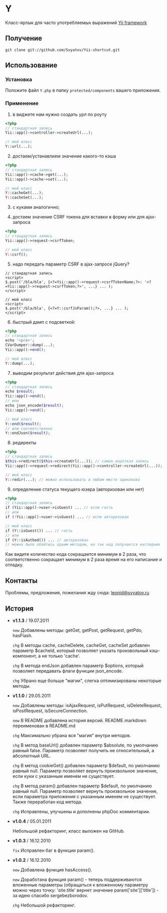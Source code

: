# Y

Класс-ярлык для часто употребляемых выражений [Yii framework](http://www.yiiframework.com)


## Получение

`git clone git://github.com/Svyatov/Yii-shortcut.git`


## Использование

### Установка

Положите файл `Y.php` в папку `protected/components` вашего приложения.


### Применение

1) в виджете нам нужно создать урл по роуту

```php
<?php
// стандартная запись
Yii::app()->controller->createUrl(...);

// мой класс
Y::url(...);
```

2) достаем/устанавлием значение какого-то кэша

```php
<?php
// стандартная запись
Yii::app()->cache->get(...);
Yii::app()->cache->set(...);

// мой класс
Y::cacheGet(...);
Y::cacheSet(...);
```

3) с куками аналогично;

4) достаем значение CSRF токена для вставки в форму или для ajax-запроса

```php
<?php
// стандартная запись
Yii::app()->request->csrfToken;

// мой класс
Y::csrf();
```

5) надо передать параметр CSRF в ajax-запросе jQuery?

```phtml
// стандартная запись
<script>
$.post('/bla/bla', {<?=Yii::app()->request->csrfTokenName;?>: '<?=Yii::app()->request->csrfToken;?>', ...} ... );
</script>

// мой класс
<script>
$.post('/bla/bla', {<?=Y::csrfJsParam();?>, ...} ... );
</script>
```

6) быстрый дамп с подсветкой:

```php
<?php
// стандартная запись
echo '<pre>';
CVarDumper::dump(...);
Yii::app()->end();

// мой класс
Y::dump(...);
```

7) выводим результат действия для ajax-запроса

```php
<?php
// стандартная запись
echo $result;
Yii::app()->end();
// или
echo json_encode($result);
Yii::app()->end();

// мой класс
Y::end($result);
// или соответственно
Y::endJson($result);
```

8) редиректы

```php
<?php
// стандартная запись
$this->redirect($this->createUrl(...)); // самая короткая запись
Yii::app()->request->redirect(Yii::app()->controller->createUrl(...)); // а это для компонента, например

// мой класс
Y::redir(...); // можно использовать в любом месте одинаково
```

9) определение статуса текущего юзера (авторизован или нет)

```php
<?php
// стандартная запись
if (Yii::app()->user->isGuest) ... // если гость
// или
if (!Yii::app()->user->isGuest) ... // если авторизован

// мой класс
if (Y::isGuest()) ... // гость
// или
if (Y::isAuthed()) ... // авторизован
// можно было обойтись одним методом, но так код получается нагляднее
```

Как видите количество кода сокращается минимум в 2 раза, что соответственно сокращает минимум в 2 раза время на его написание и отладку.


## Контакты

Проблемы, предложения, пожелания жду сюда: [leonid@svyatov.ru](mailto:leonid@svyatov.ru)


## История

* **v1.1.3** / 19.07.2011

    `new` Добавлены методы: getGet, getPost, getRequest, getPdo, hasFlash.

    `chg` В методы cache, cacheDelete, cacheGet, cacheSet добавлен параметр $cacheId, который позволяет указать произвольный кэш-компонент, а не только 'cache'.

    `chg` В метода endJson добавлен параметр $options, который позволяет передавать флаги функции json_encode.

    `chg` Убрано еще больше "магии", слегка оптимизированы некоторые методы.

* **v1.1.0** / 29.05.2011

    `new` Добавлены методы: isAjaxRequest, isPutRequest, isDeleteRequest, isPostRequest, isSecureConnection.

    `new` В README добавлена история версий. README.markdown переименован в README.md

    `chg` Максимально убрана вся "магия" внутри методов.

    `chg` В метод baseUrl() добавлен параметр $absolute, по умолчанию равный false. Параметр позволяет получить не относительный, а абсолютный URL.

    `chg` В метод cookieGet() добавлен параметр $default, по умолчанию равный null. Параметр позволяет вернуть произвольное значение, если куки с указанным именем не существует.

    `chg` В метод param() добавлен параметр $default, по умолчанию равный null. Параметр позволяет вернуть произвольное значение, если параметра приложения с указанным именем не существует. Также переработан код метода.

    `chg` Исправлены, улучшены и дополнены phpDoc комментарии.

* **v1.0.4** / 05.01.2011

    Небольшой рефакторинг, класс выложен на GitHub.

* **v1.0.3** / 16.12.2010

    `fix` Исправлен баг в функции param().

* **v1.0.2** / 16.12.2010

    `new` Добавлена функция hasAccess().

    `new` Доработана функция param() - теперь поддерживаются вложенные параметры (обращаться к вложенному параметру можно через точку: 'site.title' вернет значение param['site']['title']) - за идею спасибо sergebezborodov.

    `chg` Небольшой рефакторинг.